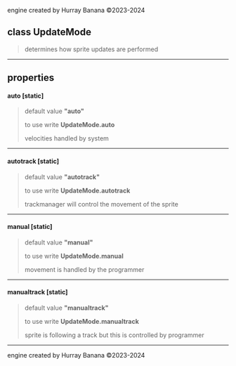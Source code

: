 engine created by Hurray Banana &copy;2023-2024
## class UpdateMode
>  determines how sprite updates are performed
> 
> 

---

## properties
####  auto [static]
> default value **"auto"**
> 
> to use write **UpdateMode.auto**
> 
> velocities handled by system
> 
> 

---

####  autotrack [static]
> default value **"autotrack"**
> 
> to use write **UpdateMode.autotrack**
> 
> trackmanager will control the movement of the sprite
> 
> 

---

####  manual [static]
> default value **"manual"**
> 
> to use write **UpdateMode.manual**
> 
> movement is handled by the programmer
> 
> 

---

####  manualtrack [static]
> default value **"manualtrack"**
> 
> to use write **UpdateMode.manualtrack**
> 
> sprite is following a track but this is controlled by programmer
> 
> 

---

engine created by Hurray Banana &copy;2023-2024
